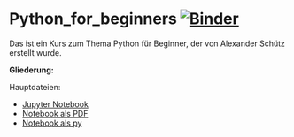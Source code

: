 # Python_for_beginners [![Binder](https://mybinder.org/badge_logo.svg)](https://mybinder.org/v2/gh/x40x1/Python_for_beginners/main?labpath=Python%20f%C3%BCr%20Einsteiger.ipynb)

Das ist ein Kurs zum Thema Python für Beginner, der von Alexander Schütz erstellt wurde.

**Gliederung:**

Hauptdateien:
- [Jupyter Notebook](https://github.com/x40x1/Python_for_beginners/blob/main/Python%20f%C3%BCr%20Einsteiger.ipynb)
- [Notebook als PDF](https://github.com/x40x1/Python_for_beginners/blob/main/Python%20f%C3%BCr%20Einsteiger.pdf)
- [Notebook als py](https://github.com/x40x1/Python_for_beginners/blob/main/python_f%C3%BCr_einsteiger.py)
